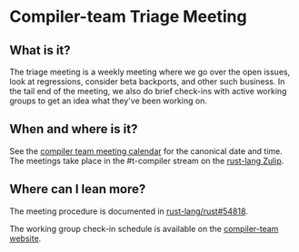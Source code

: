 # Compiler-team Triage Meeting

## What is it?

The triage meeting is a weekly meeting where we go over the open
issues, look at regressions, consider beta backports, and other such
business. In the tail end of the meeting, we also do brief check-ins
with active working groups to get an idea what they've been working
on.

## When and where is it?

See the [compiler team meeting calendar][c] for the canonical date and
time. The meetings take place in the #t-compiler stream on the
[rust-lang Zulip][z].

[c]: https://rust-lang.github.io/compiler-team/#meeting-calendar
[z]: https://rust-lang.github.io/compiler-team/about/chat-platform/

## Where can I lean more?

The meeting procedure is documented in [rust-lang/rust#54818].

The working group check-in schedule is available on the [compiler-team website].

[rust-lang/rust#54818]: https://github.com/rust-lang/rust/issues/54818
[compiler-team website]: https://rust-lang.github.io/compiler-team/about/triage-meeting/
